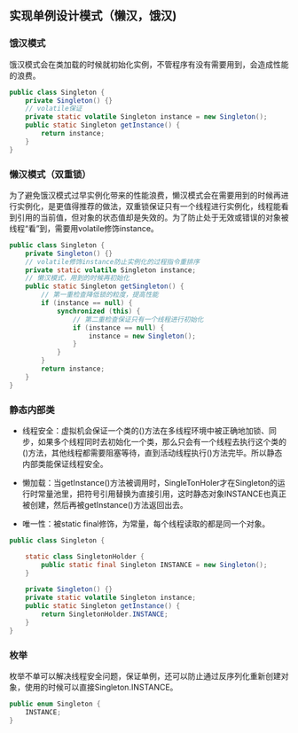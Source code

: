 ## 实现单例设计模式（懒汉，饿汉)
### 饿汉模式
饿汉模式会在类加载的时候就初始化实例，不管程序有没有需要用到，会造成性能的浪费。
```java
public class Singleton {
    private Singleton() {}
    // volatile保证
    private static volatile Singleton instance = new Singleton();
    public static Singleton getInstance() {
        return instance;
    }
}
```

### 懒汉模式（双重锁）
为了避免饿汉模式过早实例化带来的性能浪费，懒汉模式会在需要用到的时候再进行实例化，是更值得推荐的做法，双重锁保证只有一个线程进行实例化，线程能看到引用的当前值，但对象的状态值却是失效的。为了防止处于无效或错误的对象被线程“看”到，需要用volatile修饰instance。

```java
public class Singleton {
    private Singleton() {}
    // volatile修饰instance防止实例化的过程指令重排序
    private static volatile Singleton instance;
    // 懒汉模式，用到的时候再初始化
    public static Singleton getSingleton() {
        // 第一重检查降低锁的粒度，提高性能
        if (instance == null) {
            synchronized (this) {
                // 第二重检查保证只有一个线程进行初始化
                if (instance == null) {
                    instance = new Singleton();
                }
            }
        }
        return instance;
    }
}
```

### 静态内部类

- 线程安全：虚拟机会保证一个类的<clinit>()方法在多线程环境中被正确地加锁、同步，如果多个线程同时去初始化一个类，那么只会有一个线程去执行这个类的<clinit>()方法，其他线程都需要阻塞等待，直到活动线程执行<clinit>()方法完毕。所以静态内部类能保证线程安全。

- 懒加载：当getInstance()方法被调用时，SingleTonHoler才在Singleton的运行时常量池里，把符号引用替换为直接引用，这时静态对象INSTANCE也真正被创建，然后再被getInstance()方法返回出去。

- 唯一性：被static final修饰，为常量，每个线程读取的都是同一个对象。

```java
public class Singleton {

    static class SingletonHolder {
        public static final Singleton INSTANCE = new Singleton();
    }
    
    private Singleton() {}
    private static volatile Singleton instance;
    public static Singleton getInstance() {
        return SingletonHolder.INSTANCE;
    }
}
```

### 枚举
枚举不单可以解决线程安全问题，保证单例，还可以防止通过反序列化重新创建对象，使用的时候可以直接Singleton.INSTANCE。

```java
public enum Singleton {
    INSTANCE;
}
```


